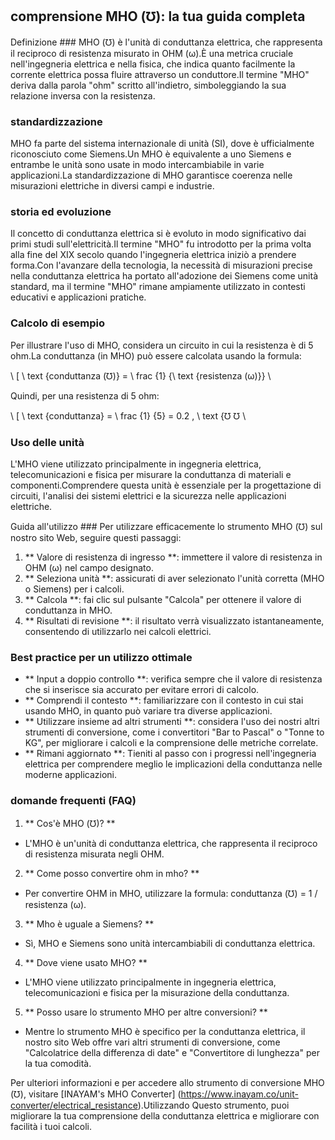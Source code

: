 ## comprensione MHO (℧): la tua guida completa

Definizione ###
MHO (℧) è l'unità di conduttanza elettrica, che rappresenta il reciproco di resistenza misurato in OHM (ω).È una metrica cruciale nell'ingegneria elettrica e nella fisica, che indica quanto facilmente la corrente elettrica possa fluire attraverso un conduttore.Il termine "MHO" deriva dalla parola "ohm" scritto all'indietro, simboleggiando la sua relazione inversa con la resistenza.

### standardizzazione
MHO fa parte del sistema internazionale di unità (SI), dove è ufficialmente riconosciuto come Siemens.Un MHO è equivalente a uno Siemens e entrambe le unità sono usate in modo intercambiabile in varie applicazioni.La standardizzazione di MHO garantisce coerenza nelle misurazioni elettriche in diversi campi e industrie.

### storia ed evoluzione
Il concetto di conduttanza elettrica si è evoluto in modo significativo dai primi studi sull'elettricità.Il termine "MHO" fu introdotto per la prima volta alla fine del XIX secolo quando l'ingegneria elettrica iniziò a prendere forma.Con l'avanzare della tecnologia, la necessità di misurazioni precise nella conduttanza elettrica ha portato all'adozione dei Siemens come unità standard, ma il termine "MHO" rimane ampiamente utilizzato in contesti educativi e applicazioni pratiche.

### Calcolo di esempio
Per illustrare l'uso di MHO, considera un circuito in cui la resistenza è di 5 ohm.La conduttanza (in MHO) può essere calcolata usando la formula:

\ [
\ text {conduttanza (℧)} = \ frac {1} {\ text {resistenza (ω)}}
\

Quindi, per una resistenza di 5 ohm:

\ [
\ text {conduttanza} = \ frac {1} {5} = 0.2 \, \ text {℧ ℧
\

### Uso delle unità
L'MHO viene utilizzato principalmente in ingegneria elettrica, telecomunicazioni e fisica per misurare la conduttanza di materiali e componenti.Comprendere questa unità è essenziale per la progettazione di circuiti, l'analisi dei sistemi elettrici e la sicurezza nelle applicazioni elettriche.

Guida all'utilizzo ###
Per utilizzare efficacemente lo strumento MHO (℧) sul nostro sito Web, seguire questi passaggi:

1. ** Valore di resistenza di ingresso **: immettere il valore di resistenza in OHM (ω) nel campo designato.
2. ** Seleziona unità **: assicurati di aver selezionato l'unità corretta (MHO o Siemens) per i calcoli.
3. ** Calcola **: fai clic sul pulsante "Calcola" per ottenere il valore di conduttanza in MHO.
4. ** Risultati di revisione **: il risultato verrà visualizzato istantaneamente, consentendo di utilizzarlo nei calcoli elettrici.

### Best practice per un utilizzo ottimale
- ** Input a doppio controllo **: verifica sempre che il valore di resistenza che si inserisce sia accurato per evitare errori di calcolo.
- ** Comprendi il contesto **: familiarizzare con il contesto in cui stai usando MHO, in quanto può variare tra diverse applicazioni.
- ** Utilizzare insieme ad altri strumenti **: considera l'uso dei nostri altri strumenti di conversione, come i convertitori "Bar to Pascal" o "Tonne to KG", per migliorare i calcoli e la comprensione delle metriche correlate.
- ** Rimani aggiornato **: Tieniti al passo con i progressi nell'ingegneria elettrica per comprendere meglio le implicazioni della conduttanza nelle moderne applicazioni.

### domande frequenti (FAQ)

1. ** Cos'è MHO (℧)? **
- L'MHO è un'unità di conduttanza elettrica, che rappresenta il reciproco di resistenza misurata negli OHM.

2. ** Come posso convertire ohm in mho? **
- Per convertire OHM in MHO, utilizzare la formula: conduttanza (℧) = 1 / resistenza (ω).

3. ** Mho è uguale a Siemens? **
- Sì, MHO e Siemens sono unità intercambiabili di conduttanza elettrica.

4. ** Dove viene usato MHO? **
- L'MHO viene utilizzato principalmente in ingegneria elettrica, telecomunicazioni e fisica per la misurazione della conduttanza.

5. ** Posso usare lo strumento MHO per altre conversioni? **
- Mentre lo strumento MHO è specifico per la conduttanza elettrica, il nostro sito Web offre vari altri strumenti di conversione, come "Calcolatrice della differenza di date" e "Convertitore di lunghezza" per la tua comodità.

Per ulteriori informazioni e per accedere allo strumento di conversione MHO (℧), visitare [INAYAM's MHO Converter] (https://www.inayam.co/unit-converter/electrical_resistance).Utilizzando Questo strumento, puoi migliorare la tua comprensione della conduttanza elettrica e migliorare con facilità i tuoi calcoli.